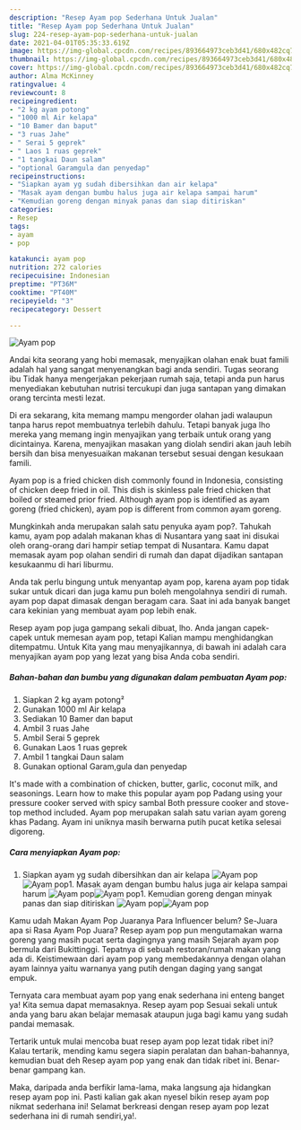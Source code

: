 ```yaml
---
description: "Resep Ayam pop Sederhana Untuk Jualan"
title: "Resep Ayam pop Sederhana Untuk Jualan"
slug: 224-resep-ayam-pop-sederhana-untuk-jualan
date: 2021-04-01T05:35:33.619Z
image: https://img-global.cpcdn.com/recipes/893664973ceb3d41/680x482cq70/ayam-pop-foto-resep-utama.jpg
thumbnail: https://img-global.cpcdn.com/recipes/893664973ceb3d41/680x482cq70/ayam-pop-foto-resep-utama.jpg
cover: https://img-global.cpcdn.com/recipes/893664973ceb3d41/680x482cq70/ayam-pop-foto-resep-utama.jpg
author: Alma McKinney
ratingvalue: 4
reviewcount: 8
recipeingredient:
- "2 kg ayam potong"
- "1000 ml Air kelapa"
- "10 Bamer dan baput"
- "3 ruas Jahe"
- " Serai 5 geprek"
- " Laos 1 ruas geprek"
- "1 tangkai Daun salam"
- "optional Garamgula dan penyedap"
recipeinstructions:
- "Siapkan ayam yg sudah dibersihkan dan air kelapa"
- "Masak ayam dengan bumbu halus juga air kelapa sampai harum"
- "Kemudian goreng dengan minyak panas dan siap ditiriskan"
categories:
- Resep
tags:
- ayam
- pop

katakunci: ayam pop 
nutrition: 272 calories
recipecuisine: Indonesian
preptime: "PT36M"
cooktime: "PT40M"
recipeyield: "3"
recipecategory: Dessert

---
```



![Ayam pop](https://img-global.cpcdn.com/recipes/893664973ceb3d41/680x482cq70/ayam-pop-foto-resep-utama.jpg)

Andai kita seorang yang hobi memasak, menyajikan olahan enak buat famili adalah hal yang sangat menyenangkan bagi anda sendiri. Tugas seorang ibu Tidak hanya mengerjakan pekerjaan rumah saja, tetapi anda pun harus menyediakan kebutuhan nutrisi tercukupi dan juga santapan yang dimakan orang tercinta mesti lezat.

Di era  sekarang, kita memang mampu mengorder olahan jadi walaupun tanpa harus repot membuatnya terlebih dahulu. Tetapi banyak juga lho mereka yang memang ingin menyajikan yang terbaik untuk orang yang dicintainya. Karena, menyajikan masakan yang diolah sendiri akan jauh lebih bersih dan bisa menyesuaikan makanan tersebut sesuai dengan kesukaan famili. 

Ayam pop is a fried chicken dish commonly found in Indonesia, consisting of chicken deep fried in oil. This dish is skinless pale fried chicken that boiled or steamed prior fried. Although ayam pop is identified as ayam goreng (fried chicken), ayam pop is different from common ayam goreng.

Mungkinkah anda merupakan salah satu penyuka ayam pop?. Tahukah kamu, ayam pop adalah makanan khas di Nusantara yang saat ini disukai oleh orang-orang dari hampir setiap tempat di Nusantara. Kamu dapat memasak ayam pop olahan sendiri di rumah dan dapat dijadikan santapan kesukaanmu di hari liburmu.

Anda tak perlu bingung untuk menyantap ayam pop, karena ayam pop tidak sukar untuk dicari dan juga kamu pun boleh mengolahnya sendiri di rumah. ayam pop dapat dimasak dengan beragam cara. Saat ini ada banyak banget cara kekinian yang membuat ayam pop lebih enak.

Resep ayam pop juga gampang sekali dibuat, lho. Anda jangan capek-capek untuk memesan ayam pop, tetapi Kalian mampu menghidangkan ditempatmu. Untuk Kita yang mau menyajikannya, di bawah ini adalah cara menyajikan ayam pop yang lezat yang bisa Anda coba sendiri.

<!--inarticleads1-->

##### Bahan-bahan dan bumbu yang digunakan dalam pembuatan Ayam pop:

1. Siapkan 2 kg ayam potong²
1. Gunakan 1000 ml Air kelapa
1. Sediakan 10 Bamer dan baput
1. Ambil 3 ruas Jahe
1. Ambil  Serai 5 geprek
1. Gunakan  Laos 1 ruas geprek
1. Ambil 1 tangkai Daun salam
1. Gunakan optional Garam,gula dan penyedap


It&#39;s made with a combination of chicken, butter, garlic, coconut milk, and seasonings. Learn how to make this popular ayam pop Padang using your pressure cooker served with spicy sambal Both pressure cooker and stove-top method included. Ayam pop merupakan salah satu varian ayam goreng khas Padang. Ayam ini uniknya masih berwarna putih pucat ketika selesai digoreng. 

<!--inarticleads2-->

##### Cara menyiapkan Ayam pop:

1. Siapkan ayam yg sudah dibersihkan dan air kelapa
<img src="https://img-global.cpcdn.com/steps/e6ff46f0369519a3/160x128cq70/ayam-pop-langkah-memasak-1-foto.jpg" alt="Ayam pop"><img src="https://img-global.cpcdn.com/steps/2b4f94063f36d512/160x128cq70/ayam-pop-langkah-memasak-1-foto.jpg" alt="Ayam pop">1. Masak ayam dengan bumbu halus juga air kelapa sampai harum
<img src="https://img-global.cpcdn.com/steps/f6e4a1fd9eccb2a5/160x128cq70/ayam-pop-langkah-memasak-2-foto.jpg" alt="Ayam pop"><img src="https://img-global.cpcdn.com/steps/d5fc46a7f0c09eeb/160x128cq70/ayam-pop-langkah-memasak-2-foto.jpg" alt="Ayam pop">1. Kemudian goreng dengan minyak panas dan siap ditiriskan
<img src="https://img-global.cpcdn.com/steps/47caa33c37db7ecf/160x128cq70/ayam-pop-langkah-memasak-3-foto.jpg" alt="Ayam pop"><img src="https://img-global.cpcdn.com/steps/f0f9e018cb502493/160x128cq70/ayam-pop-langkah-memasak-3-foto.jpg" alt="Ayam pop">

Kamu udah Makan Ayam Pop Juaranya Para Influencer belum? Se-Juara apa si Rasa Ayam Pop Juara? Resep ayam pop pun mengutamakan warna goreng yang masih pucat serta dagingnya yang masih Sejarah ayam pop bermula dari Bukittinggi. Tepatnya di sebuah restoran/rumah makan yang ada di. Keistimewaan dari ayam pop yang membedakannya dengan olahan ayam lainnya yaitu warnanya yang putih dengan daging yang sangat empuk. 

Ternyata cara membuat ayam pop yang enak sederhana ini enteng banget ya! Kita semua dapat memasaknya. Resep ayam pop Sesuai sekali untuk anda yang baru akan belajar memasak ataupun juga bagi kamu yang sudah pandai memasak.

Tertarik untuk mulai mencoba buat resep ayam pop lezat tidak ribet ini? Kalau tertarik, mending kamu segera siapin peralatan dan bahan-bahannya, kemudian buat deh Resep ayam pop yang enak dan tidak ribet ini. Benar-benar gampang kan. 

Maka, daripada anda berfikir lama-lama, maka langsung aja hidangkan resep ayam pop ini. Pasti kalian gak akan nyesel bikin resep ayam pop nikmat sederhana ini! Selamat berkreasi dengan resep ayam pop lezat sederhana ini di rumah sendiri,ya!.

